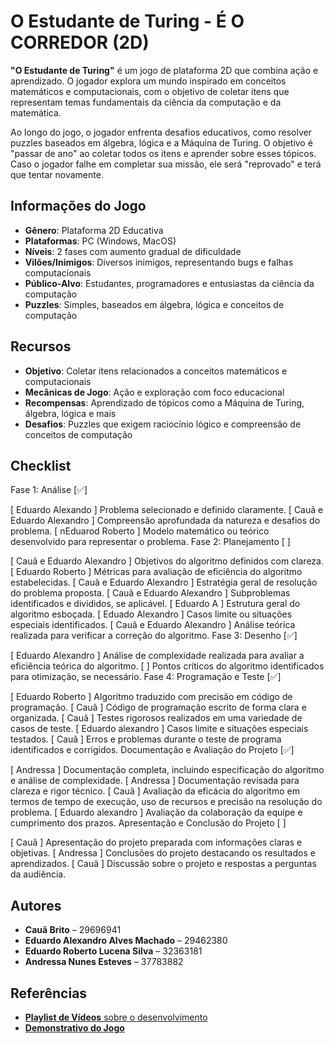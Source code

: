 # O Estudante de Turing - É O CORREDOR (2D)

**"O Estudante de Turing"**  é um jogo de plataforma 2D que combina ação e aprendizado. O jogador explora um mundo inspirado em conceitos matemáticos e computacionais, com o objetivo de coletar itens que representam temas fundamentais da ciência da computação e da matemática.

Ao longo do jogo, o jogador enfrenta desafios educativos, como resolver puzzles baseados em álgebra, lógica e a Máquina de Turing. O objetivo é "passar de ano" ao coletar todos os itens e aprender sobre esses tópicos. Caso o jogador falhe em completar sua missão, ele será "reprovado" e terá que tentar novamente.

## Informações do Jogo

- **Gênero**: Plataforma 2D Educativa
- **Plataformas**: PC (Windows, MacOS)
- **Níveis**: 2 fases com aumento gradual de dificuldade
- **Vilões/Inimigos**: Diversos inimigos, representando bugs e falhas computacionais
- **Público-Alvo**: Estudantes, programadores e entusiastas da ciência da computação
- **Puzzles**: Simples, baseados em álgebra, lógica e conceitos de computação

## Recursos

- **Objetivo**: Coletar itens relacionados a conceitos matemáticos e computacionais
- **Mecânicas de Jogo**: Ação e exploração com foco educacional
- **Recompensas**: Aprendizado de tópicos como a Máquina de Turing, álgebra, lógica e mais
- **Desafios**: Puzzles que exigem raciocínio lógico e compreensão de conceitos de computação

## Checklist

Fase 1: Análise [✅] 

[ Eduardo Alexando ] Problema selecionado e definido claramente.
[ Cauã e Eduardo Alexandro ]  Compreensão aprofundada da natureza e desafios do problema.
[ nEduarod Roberto ] Modelo matemático ou teórico desenvolvido para representar o problema.
Fase 2: Planejamento [ ] 

 [ Cauã e Eduardo Alexandro ] Objetivos do algoritmo definidos com clareza.
 [ Eduardo Roberto ] Métricas para avaliação de eficiência do algoritmo estabelecidas.
 [ Cauã e Eduardo Alexandro ] Estratégia geral de resolução do problema proposta.
 [ Cauã e Eduardo Alexandro ] Subproblemas identificados e divididos, se aplicável.
 [ Eduardo A ] Estrutura geral do algoritmo esboçada.
 [ Eduado Alexandro ] Casos limite ou situações especiais identificados.
 [ Cauã e Eduardo Alexandro ] Análise teórica realizada para verificar a correção do algoritmo.
Fase 3: Desenho [✅] 

 [ Eduardo Alexandro ] Análise de complexidade realizada para avaliar a eficiência teórica do algoritmo.
 [  ] Pontos críticos do algoritmo identificados para otimização, se necessário.
Fase 4: Programação e Teste [✅] 

[ Eduardo Roberto ] Algoritmo traduzido com precisão em código de programação.
[ Cauã ] Código de programação escrito de forma clara e organizada.
[ Cauã ]  Testes rigorosos realizados em uma variedade de casos de teste.
[ Eduardo alexandro  ] Casos limite e situações especiais testados.
[ Cauã ] Erros e problemas durante o teste de programa identificados e corrigidos.
Documentação e Avaliação do Projeto [✅] 

 [ Andressa ] Documentação completa, incluindo especificação do algoritmo e análise de complexidade.
 [ Andressa ] Documentação revisada para clareza e rigor técnico.
 [ Cauã ] Avaliação da eficácia do algoritmo em termos de tempo de execução, uso de recursos e precisão na resolução do problema.
 [ Eduardo alexandro ] Avaliação da colaboração da equipe e cumprimento dos prazos.
Apresentação e Conclusão do Projeto [ ] 

[ Cauã ] Apresentação do projeto preparada com informações claras e objetivas.
[ Andressa ] Conclusões do projeto destacando os resultados e aprendizados.
[ Cauã ] Discussão sobre o projeto e respostas a perguntas da audiência.

## Autores

- **Cauã Brito** – 29696941
- **Eduardo Alexandro Alves Machado** – 29462380
- **Eduardo Roberto Lucena Silva** – 32363181
- **Andressa Nunes Esteves** – 37783882

## Referências

- [**Playlist de Vídeos** sobre o desenvolvimento](https://youtube.com/playlist?list=PLqlFiJjSZ2x1mrMpSQgYdRm8PyWRTg6He)
- [**Demonstrativo do Jogo**](https://drive.google.com/drive/folders/1G80EE0ex3cmLl1H53WjLMLoz042qosqr)
